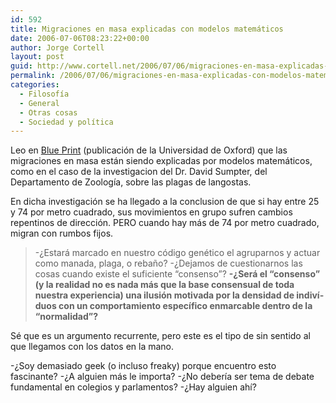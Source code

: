 ```yaml
---
id: 592
title: Migraciones en masa explicadas con modelos matemáticos
date: 2006-07-06T08:23:22+00:00
author: Jorge Cortell
layout: post
guid: http://www.cortell.net/2006/07/06/migraciones-en-masa-explicadas-con-modelos-matematicos/
permalink: /2006/07/06/migraciones-en-masa-explicadas-con-modelos-matematicos/
categories:
  - Filosofí­a
  - General
  - Otras cosas
  - Sociedad y polí­tica
---
```

Leo en <a title="Blue Print" target="_blank" href="http://www.ox.ac.uk/blueprint/">Blue Print</a> (publicación de la Universidad de Oxford) que las migraciones en masa están siendo explicadas por modelos matemáticos, como en el caso de la investigacion del Dr. David Sumpter, del Departamento de Zoologí­a, sobre las plagas de langostas.

En dicha investigación se ha llegado a la conclusion de que si hay entre 25 y 74 por metro cuadrado, sus movimientos en grupo sufren cambios repentinos de dirección. PERO cuando hay más de 74 por metro cuadrado, migran con rumbos fijos.

> -¿Estará marcado en nuestro código genético el agruparnos y actuar como manada, plaga, o rebaño? -¿Dejamos de cuestionarnos las cosas cuando existe el suficiente &#8220;consenso&#8221;? **-¿Será el &#8220;consenso&#8221; (y la realidad no es nada más que la base consensual de toda nuestra experiencia) una ilusión motivada por la densidad de indiví­duos con un comportamiento especí­fico enmarcable dentro de la &#8220;normalidad&#8221;?**

Sé que es un argumento recurrente, pero este es el tipo de sin sentido al que llegamos con los datos en la mano.

-¿Soy demasiado geek (o incluso freaky) porque encuentro esto fascinante? -¿A alguien más le importa? -¿No deberí­a ser tema de debate fundamental en colegios y parlamentos? -¿Hay alguien ahí­?